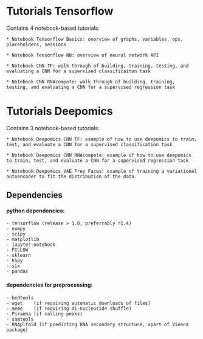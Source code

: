 # Tutorials Tensorflow

Contains 4 notebook-based tutorials:

	* Notebook Tensorflow Basics: overview of graphs, variables, ops, placeholders, sessions

	* Notebook Tensorflow NN: overview of neural network API

	* Notebook CNN TF: walk through of building, training, testing, and evaluating a CNN for a supervised classificaiton task

	* Notebook CNN RNAcompete: walk through of building, training, testing, and evaluating a CNN for a supervised regression task


# Tutorials Deepomics

Contains 3 notebook-based tutorials:

	* Notebook Deepomics CNN TF: example of how to use deepomics to train, test, and evaluate a CNN for a supervised classification task

	* Notebook Deepomics CNN RNAcompete: example of how to use deepomics to train, test, and evaluate a CNN for a supervised regression task

	* Notebook Deepomics VAE Frey Faces: example of training a variational autoencoder to fit the distribution of the data.  



## Dependencies

#### python dependencies:
	- tensorflow (release > 1.0, preferrably r1.4)
	- numpy
	- scipy
	- matplotlib
	- jupyter-notebook
	- PILLOW
	- sklearn
	- h5py
	- six
	- pandas  


#### dependencies for preprocessing:
	- bedtools 
	- wget    (if requiring automatic downloads of files)
	- meme    (if requiring di-nucleotide shuffle)
	- Piranha (if calling peaks)
	- samtools
	- RNAplfold (if predicting RNA secondary structure, apart of Vienna package)


#